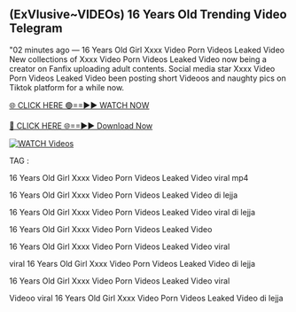 ## (ExVlusive~VIDEOs) 16 Years Old Trending Video Telegram


"02 minutes ago —  16 Years Old Girl Xxxx Video Porn Videos Leaked Video New collections of   Xxxx Video Porn Videos Leaked Video now being a creator on Fanfix uploading adult contents. Social media star   Xxxx Video Porn Videos Leaked Video been posting short Videoos and naughty pics on Tiktok platform for a while now.


[🌐 CLICK HERE 🟢==►► WATCH NOW](https://cutt.ly/mrqM9kNd)

[🔴 CLICK HERE 🌐==►► Download Now](https://cutt.ly/mrqM9kNd)

[![WATCH Videos](https://i.imgur.com/dJHk4Zq.gif)](https://cutt.ly/mrqM9kNd)


TAG :

16 Years Old Girl Xxxx Video Porn Videos Leaked Video viral mp4

16 Years Old Girl Xxxx Video Porn Videos Leaked Video di lejja

16 Years Old Girl Xxxx Video Porn Videos Leaked Video viral di lejja

16 Years Old Girl Xxxx Video Porn Videos Leaked Video

16 Years Old Girl Xxxx Video Porn Videos Leaked Video viral

viral 16 Years Old Girl Xxxx Video Porn Videos Leaked Video di lejja

16 Years Old Girl Xxxx Video Porn Videos Leaked Video viral

Videoo viral 16 Years Old Girl Xxxx Video Porn Videos Leaked Video di lejja
